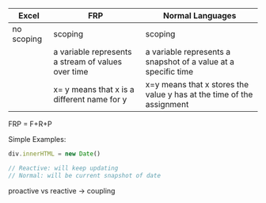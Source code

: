 | Excel      | FRP                                                | Normal Languages                                                      |
| ---------- | -------------------------------------------------- | --------------------------------------------------------------------- |
| no scoping | scoping                                            | scoping                                                               |
|            | a variable represents a stream of values over time | a variable represents a snapshot of a value at a specific time        |
|            | x= y means that x is a different name for y        | x=y means that x stores the value y has at the time of the assignment |

FRP = F+R+P

Simple Examples:

```js
div.innerHTML = new Date()

// Reactive: will keep updating
// Normal: will be current snapshot of date
```

proactive vs reactive -> coupling
